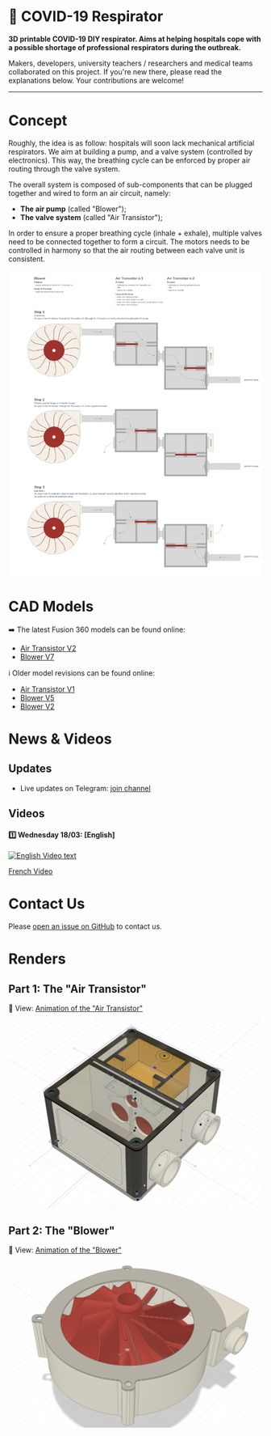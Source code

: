 🦠 COVID-19 Respirator
=====

**3D printable COVID-19 DIY respirator. Aims at helping hospitals cope with a possible shortage of professional respirators during the outbreak.**

Makers, developers, university teachers / researchers and medical teams collaborated on this project. If you're new there, please read the explanations below. Your contributions are welcome!

---

# Concept

Roughly, the idea is as follow: hospitals will soon lack mechanical artificial respirators. We aim at building a pump, and a valve system (controlled by electronics). This way, the breathing cycle can be enforced by proper air routing through the valve system.

The overall system is composed of sub-components that can be plugged together and wired to form an air circuit, namely:

- **The air pump** (called "Blower");
- **The valve system** (called "Air Transistor");

In order to ensure a proper breathing cycle (inhale + exhale), multiple valves need to be connected together to form a circuit. The motors needs to be controlled in harmony so that the air routing between each valve unit is consistent.

![Overview scheme](./schemes/Overview/Overview.png)

# CAD Models

➡️ The latest Fusion 360 models can be found online:

* [Air Transistor V2](https://a360.co/2Unrwtp)
* [Blower V7](https://a360.co/2vCDqHA)

ℹ️ Older model revisions can be found online:

* [Air Transistor V1](https://a360.co/2IS0x3U)
* [Blower V5](https://a360.co/3bbVesb)
* [Blower V2](https://a360.co/33sQ6xi)

# News & Videos

## Updates

* Live updates on Telegram: [join channel](https://t.me/joinchat/AAAAAE_99-k7pKZur-GXCQ)

## Videos

#### 1️⃣ Wednesday 18/03: [English]

[![English Video text](https://img.youtube.com/vi/jv3o3x21038/0.jpg)](https://www.youtube.com/watch?v=jv3o3x21038)

[French Video](https://www.youtube.com/watch?v=tUfBgUm1w74)

# Contact Us

Please [open an issue on GitHub](https://github.com/covid-response-projects/covid-respirator/issues/new) to contact us.

# Renders

## Part 1: The "Air Transistor"

🎦 View: [Animation of the "Air Transistor"](./schemes/Air%20Transistor/Air%20Transistor%20(Animation%201).mp4)

![Air Transistor Concept](./schemes/Air%20Transistor/Air%20Transistor%20(Render%201).png)

## Part 2: The "Blower"

🎦 View: [Animation of the "Blower"](./schemes/Blower/Blower%20(Animation%201).mp4)

![Blower Concept](./schemes/Blower/Blower%20(Render%201).png)
